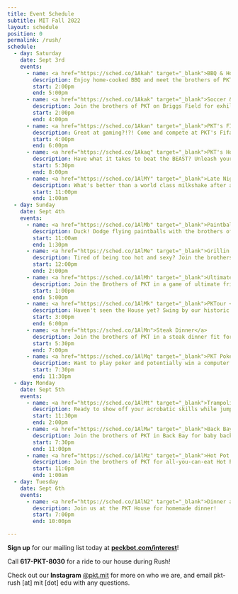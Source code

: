 ```yaml
---
title: Event Schedule
subtitle: MIT Fall 2022
layout: schedule
position: 0
permalink: /rush/
schedule:
  - day: Saturday
    date: Sept 3rd
    events:
      - name: <a href="https://sched.co/1Akah" target="_blank">BBQ & House Tours</a>
        description: Enjoy home-cooked BBQ and meet the brothers of PKT in our beautiful brownstone mansion located in the heart of Boston's historic Back Bay!
        start: 2:00pm
        end: 5:00pm
      - name: <a href="https://sched.co/1Akak" target="_blank">Soccer & Capture the Flag</a>
        description: Join the brothers of PKT on Briggs Field for exhilarating rounds of Soccer and Capture the Flag!
        start: 2:00pm
        end: 4:00pm
      - name: <a href="https://sched.co/1Akan" target="_blank">PKT's FIFA & Smash Tournament</a>
        description: Great at gaming?!?! Come and compete at PKT's Fifa and Super Smash Tournament!
        start: 4:00pm
        end: 6:00pm
      - name: <a href="https://sched.co/1Akaq" target="_blank">PKT's Hot Dog Eating Competition</a>
        description: Have what it takes to beat the BEAST? Unleash yourself at PKT's Annual Hot Dog Eating Competition for a chance to win it all! 
        start: 5:30pm
        end: 8:00pm
      - name: <a href="https://sched.co/1AlMY" target="_blank">Late Night Desserts</a>
        description: What's better than a world class milkshake after a long day outside? Join us at PKT for delectable desserts and late night convos! 
        start: 11:00pm
        end: 1:00am
  - day: Sunday
    date: Sept 4th
    events:
      - name: <a href="https://sched.co/1AlMb" target="_blank">Paintball with PKT</a>
        description: Duck! Dodge flying paintballs with the brothers of PKT and may the victor emerge spotless.
        start: 11:00am
        end: 1:30pm
      - name: <a href="https://sched.co/1AlMe" target="_blank">Grillin' and Chillin'</a>
        description: Tired of being too hot and sexy? Join the brothers of PKT for breezy views of the Boston Skyline and our savory grilled meals! 
        start: 12:00pm
        end: 2:00pm
      - name: <a href="https://sched.co/1AlMh" target="_blank">Ultimate Frisbee</a>
        description: Join the Brothers of PKT in a game of ultimate frisbee!
        start: 1:00pm
        end: 5:00pm
      - name: <a href="https://sched.co/1AlMk" target="_blank">PKTour </a>
        description: Haven't seen the House yet? Swing by our historic Back Bay brownstone and get to know the brothers of PKT! 
        start: 3:00pm
        end: 6:00pm
      - name: <a href="https://sched.co/1AlMn">Steak Dinner</a>
        description: Join the brothers of PKT in a steak dinner fit for kings right before our annual Poker Tournament!
        start: 5:30pm
        end: 7:00pm
      - name: <a href="https://sched.co/1AlMq" target="_blank">PKT Poker Tournament</a>
        description: Want to play poker and potentially win a computer monitor and more? Join the brothers of Phi Kappa Theta at our historic, annual Poker Tournament. 
        start: 7:30pm
        end: 11:30pm
  - day: Monday
    date: Sept 5th
    events:
      - name: <a href="https://sched.co/1AlMt" target="_blank">Trampoline Dodgeball & SkyZone</a>
        description: Ready to show off your acrobatic skills while jumping higher than an NBA All-Star? Join the Brothers of PKT at Skyzone for Trampoline Dodgeball!
        start: 11:30pm
        end: 2:00pm
      - name: <a href="https://sched.co/1AlMw" target="_blank">Back Bay & Baby Back Ribs</a>
        description: Join the brothers of PKT in Back Bay for baby back ribs and a good time. 
        start: 7:30pm
        end: 11:00pm
      - name: <a href="https://sched.co/1AlMz" target="_blank">Hot Pot at Hot Pot Buffet (Invite Only)</a>
        description: Join the brothers of PKT for all-you-can-eat Hot Pot 
        start: 11:0pm
        end: 1:00am
  - day: Tuesday
    date: Sept 6th
    events:
      - name: <a href="https://sched.co/1AlN2" target="_blank">Dinner at the House (Invite Only)</a>
        description: Join us at the PKT House for homemade dinner!
        start: 7:00pm
        end: 10:00pm

---
```

<p class="text-center"><strong>Sign up</strong> for our mailing list today at <strong><a href="https://docs.google.com/forms/d/e/1FAIpQLSc6rM7yLQCuTdOwNCDqoroL54bmxkyBW3-78GNE0gNPKHJAvA/viewform?usp=sf_link" target="_blank">peckbot.com/interest</a></strong>!</p>

<p class="text-center">Call <strong>617-PKT-8030</strong> for a ride to our house during Rush!</p>

<p class="text-center">Check out our <strong>Instagram</strong> <a href="https://peckbot.com/instagram" target="_blank">@pkt.mit</a> for more on who we are, and email pkt-rush [at] mit [dot] edu with any questions.

